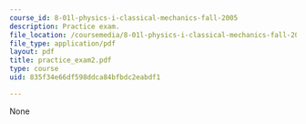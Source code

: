 ```yaml
---
course_id: 8-01l-physics-i-classical-mechanics-fall-2005
description: Practice exam.
file_location: /coursemedia/8-01l-physics-i-classical-mechanics-fall-2005/835f34e66df598ddca84bfbdc2eabdf1_practice_exam2.pdf
file_type: application/pdf
layout: pdf
title: practice_exam2.pdf
type: course
uid: 835f34e66df598ddca84bfbdc2eabdf1

---
```

None